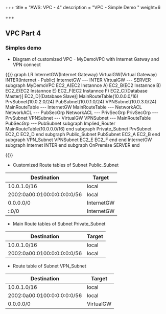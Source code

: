 +++
title = "AWS: VPC - 4"
description = "VPC - Simple Demo "
weight=6

+++


## VPC Part 4




### Simples demo


* Diagram of customized VPC - MyDemoVPC with Internet Gatway and VPN connect

{{<mermaid>}}
graph LR
    InternetGW(Internet Gateway)
    VirtualGW(Virtual Gateway)
    INTER(Internet - Public)
    InternetGW --- INTER
    VirtualGW --- SERVER
    subgraph MyDemoVPC
        EC2_A(EC2 Instannce A)
        EC2_B(EC2 Instannce B)
        EC2_E(EC2 Instannce E)
        EC2_F(EC2 Instannce F)
        EC2_C[(Database Master)]
        EC2_D[(Database Slave)]
        MainRouteTable(10.0.0.0/16)
        PrvSubnet(10.0.2.0/24)
        PubSubnet(10.0.1.0/24)
        VPNSubnet(10.0.3.0/24)
        MainRouteTable --- InternetGW
        MainRouteTable --- NetworkACL
        NetworkACL --- PubSecGrp
        NetworkACL --- PrivSecGrp
        PrivSecGrp --- PrvSubnet
        VPNSubnet --- VirtualGW
        VPNSubnet --- MainRouteTable
        PubSecGrp --- PubSubnet
        subgraph Implied_Router
            MainRouteTable(10.0.0.0/16)
        end 
        subgraph Private_Subnet
             PrvSubnet
             EC2_C
             EC2_D
        end
        subgraph Public_Subnet
            PubSubnet
            EC2_A
            EC2_B
        end
        subgraph VPN_Subnet
             VPNSubnet
             EC2_E
             EC2_F
        end
    end
    InternetGW
    subgraph Internet
        INTER
    end
    subgraph OnPremise
        SERVER
    end


{{</mermaid>}}



* Customized Route tables of Subnet Public_Subnet

Destination | Target 
----- | ------- 
10.0.1.0/16 | local 
2002:0a00:0100:0:0:0:0:0/56 | local 
0.0.0.0/0 | InternetGW 
::0/0 | InternetGW 


* Main Route tables of Subnet Private_Subnet

Destination | Target
------------|---------
10.0.1.0/16 | local
2002:0a00:0100:0:0:0:0:0/56 | local


* Route table of Subnet VPN_Subnet

Destination | Target
------------|---------
10.0.1.0/16 | local
2002:0a00:0100:0:0:0:0:0/56 | local
0.0.0.0/0 | VirtualGW
